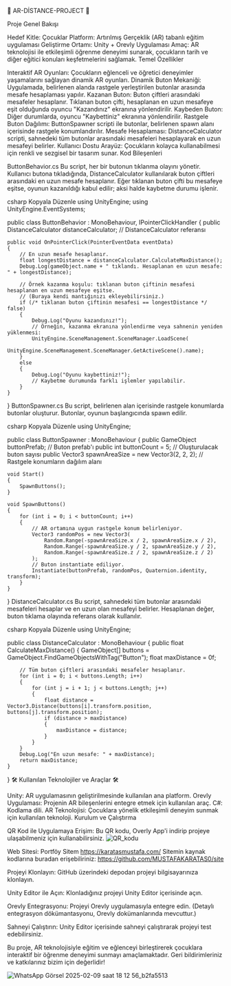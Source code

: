🚀 AR-DİSTANCE-PROJECT 🚀

Proje Genel Bakışı

Hedef Kitle: Çocuklar
Platform: Artırılmış Gerçeklik (AR) tabanlı eğitim uygulaması
Geliştirme Ortamı: Unity + Orevly Uygulaması
Amaç: AR teknolojisi ile etkileşimli öğrenme deneyimi sunarak, çocukların tarih ve diğer eğitici konuları keşfetmelerini sağlamak.
Temel Özellikler

Interaktif AR Oyunları: Çocukların eğlenceli ve öğretici deneyimler yaşamalarını sağlayan dinamik AR oyunları.
Dinamik Buton Mekaniği: Uygulamada, belirlenen alanda rastgele yerleştirilen butonlar arasında mesafe hesaplaması yapılır.
Kazanan Buton: Buton çiftleri arasındaki mesafeler hesaplanır. Tıklanan buton çifti, hesaplanan en uzun mesafeye eşit olduğunda oyuncu "Kazandınız" ekranına yönlendirilir.
Kaybeden Buton: Diğer durumlarda, oyuncu "Kaybettiniz" ekranına yönlendirilir.
Rastgele Buton Dağılımı: ButtonSpawner scripti ile butonlar, belirlenen spawn alanı içerisinde rastgele konumlandırılır.
Mesafe Hesaplaması: DistanceCalculator scripti, sahnedeki tüm butonlar arasındaki mesafeleri hesaplayarak en uzun mesafeyi belirler.
Kullanıcı Dostu Arayüz: Çocukların kolayca kullanabilmesi için renkli ve sezgisel bir tasarım sunar.
Kod Bileşenleri

ButtonBehavior.cs
Bu script, her bir butonun tıklanma olayını yönetir. Kullanıcı butona tıkladığında, DistanceCalculator kullanılarak buton çiftleri arasındaki en uzun mesafe hesaplanır. Eğer tıklanan buton çifti bu mesafeye eşitse, oyunun kazanıldığı kabul edilir; aksi halde kaybetme durumu işlenir.

csharp
Kopyala
Düzenle
using UnityEngine;
using UnityEngine.EventSystems;

public class ButtonBehavior : MonoBehaviour, IPointerClickHandler
{
    public DistanceCalculator distanceCalculator;  // DistanceCalculator referansı

    public void OnPointerClick(PointerEventData eventData)
    {
        // En uzun mesafe hesaplanır.
        float longestDistance = distanceCalculator.CalculateMaxDistance();
        Debug.Log(gameObject.name + " tıklandı. Hesaplanan en uzun mesafe: " + longestDistance);
        
        // Örnek kazanma koşulu: tıklanan buton çiftinin mesafesi hesaplanan en uzun mesafeye eşitse.
        // (Buraya kendi mantığınızı ekleyebilirsiniz.)
        if (/* tıklanan buton çiftinin mesafesi == longestDistance */ false)
        {
            Debug.Log("Oyunu kazandınız!");
            // Örneğin, kazanma ekranına yönlendirme veya sahnenin yeniden yüklenmesi:
            UnityEngine.SceneManagement.SceneManager.LoadScene(
                UnityEngine.SceneManagement.SceneManager.GetActiveScene().name);
        }
        else
        {
            Debug.Log("Oyunu kaybettiniz!");
            // Kaybetme durumunda farklı işlemler yapılabilir.
        }
    }
}
ButtonSpawner.cs
Bu script, belirlenen alan içerisinde rastgele konumlarda butonlar oluşturur. Butonlar, oyunun başlangıcında spawn edilir.

csharp
Kopyala
Düzenle
using UnityEngine;

public class ButtonSpawner : MonoBehaviour
{
    public GameObject buttonPrefab;      // Buton prefab'ı
    public int buttonCount = 5;            // Oluşturulacak buton sayısı
    public Vector3 spawnAreaSize = new Vector3(2, 2, 2);  // Rastgele konumların dağılım alanı

    void Start()
    {
        SpawnButtons();
    }

    void SpawnButtons()
    {
        for (int i = 0; i < buttonCount; i++)
        {
            // AR ortamına uygun rastgele konum belirleniyor.
            Vector3 randomPos = new Vector3(
                Random.Range(-spawnAreaSize.x / 2, spawnAreaSize.x / 2),
                Random.Range(-spawnAreaSize.y / 2, spawnAreaSize.y / 2),
                Random.Range(-spawnAreaSize.z / 2, spawnAreaSize.z / 2)
            );
            // Buton instantiate ediliyor.
            Instantiate(buttonPrefab, randomPos, Quaternion.identity, transform);
        }
    }
}
DistanceCalculator.cs
Bu script, sahnedeki tüm butonlar arasındaki mesafeleri hesaplar ve en uzun olan mesafeyi belirler. Hesaplanan değer, buton tıklama olayında referans olarak kullanılır.

csharp
Kopyala
Düzenle
using UnityEngine;

public class DistanceCalculator : MonoBehaviour
{
    public float CalculateMaxDistance()
    {
        GameObject[] buttons = GameObject.FindGameObjectsWithTag("Button");
        float maxDistance = 0f;

        // Tüm buton çiftleri arasındaki mesafeler hesaplanır.
        for (int i = 0; i < buttons.Length; i++)
        {
            for (int j = i + 1; j < buttons.Length; j++)
            {
                float distance = Vector3.Distance(buttons[i].transform.position, buttons[j].transform.position);
                if (distance > maxDistance)
                {
                    maxDistance = distance;
                }
            }
        }
        Debug.Log("En uzun mesafe: " + maxDistance);
        return maxDistance;
    }
}
🛠 Kullanılan Teknolojiler ve Araçlar 🛠

Unity: AR uygulamasının geliştirilmesinde kullanılan ana platform.
Orevly Uygulaması: Projenin AR bileşenlerini entegre etmek için kullanılan araç.
C#: Kodlama dili.
AR Teknolojisi: Çocuklara yönelik etkileşimli deneyim sunmak için kullanılan teknoloji.
Kurulum ve Çalıştırma

QR Kod ile Uygulamaya Erişim:
Bu QR kodu, Overly App'i indirip projeye ulaşabilmeniz için kullanabilirsiniz.
![QR_kodu](https://github.com/user-attachments/assets/db642dbc-3eca-4880-949b-6c278d5a18f3)



Web Sitesi:
Portföy Sitem  https://karatasmustafa.com/
Sitemin kaynak kodlarına buradan erişebiliriniz: https://github.com/MUSTAFAKARATAS0/site

Projeyi Klonlayın:
GitHub üzerindeki depodan projeyi bilgisayarınıza klonlayın.

Unity Editor ile Açın:
Klonladığınız projeyi Unity Editor içerisinde açın.

Orevly Entegrasyonu:
Projeyi Orevly uygulamasıyla entegre edin. (Detaylı entegrasyon dökümantasyonu, Orevly dokümanlarında mevcuttur.)

Sahneyi Çalıştırın:
Unity Editor içerisinde sahneyi çalıştırarak projeyi test edebilirsiniz.

Bu proje, AR teknolojisiyle eğitim ve eğlenceyi birleştirerek çocuklara interaktif bir öğrenme deneyimi sunmayı amaçlamaktadır. Geri bildirimleriniz ve katkılarınız bizim için değerlidir!



![WhatsApp Görsel 2025-02-09 saat 18 12 56_b2fa5513](https://github.com/user-attachments/assets/df68c8c8-0e85-45c5-b650-fc343178f27f)

